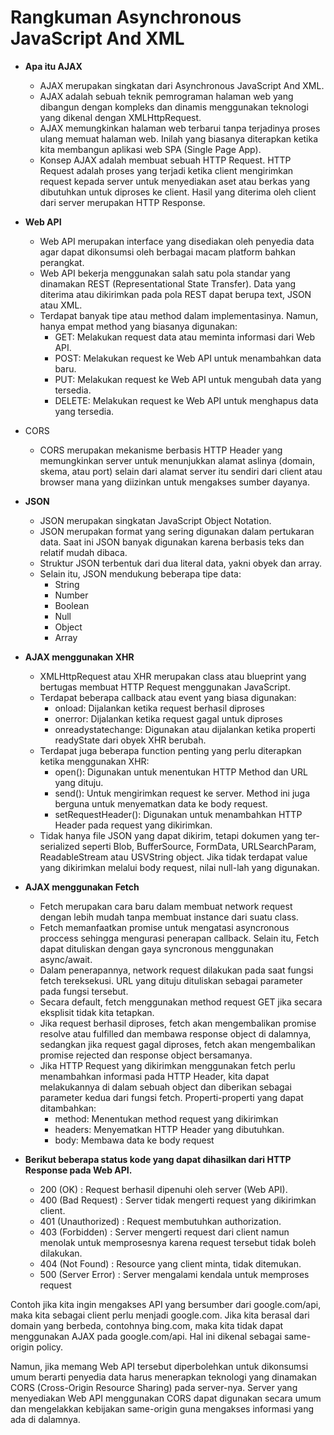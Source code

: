 # Rangkuman Asynchronous JavaScript And XML

- **Apa itu AJAX**
  - AJAX merupakan singkatan dari Asynchronous JavaScript And XML.
  - AJAX adalah sebuah teknik pemrograman halaman web yang dibangun dengan kompleks dan dinamis menggunakan teknologi yang dikenal dengan XMLHttpRequest.
  - AJAX memungkinkan halaman web terbarui tanpa terjadinya proses ulang memuat halaman web. Inilah yang biasanya diterapkan ketika kita membangun aplikasi web SPA (Single Page App).
  - Konsep AJAX adalah membuat sebuah HTTP Request. HTTP Request adalah proses yang terjadi ketika client mengirimkan request kepada server untuk menyediakan aset atau berkas yang dibutuhkan untuk diproses ke client. Hasil yang diterima oleh client dari server merupakan HTTP Response.
- **Web API**
  - Web API merupakan interface yang disediakan oleh penyedia data agar dapat dikonsumsi oleh berbagai macam platform bahkan perangkat.
  - Web API bekerja menggunakan salah satu pola standar yang dinamakan REST (Representational State Transfer). Data yang diterima atau dikirimkan pada pola REST dapat berupa text, JSON atau XML.
  - Terdapat banyak tipe atau method dalam implementasinya. Namun, hanya empat method yang biasanya digunakan:
    - GET: Melakukan request data atau meminta informasi dari Web API.
    - POST: Melakukan request ke Web API untuk menambahkan data baru.
    - PUT: Melakukan request ke Web API untuk mengubah data yang tersedia.
    - DELETE: Melakukan request ke Web API untuk menghapus data yang tersedia.
- CORS
  - CORS merupakan mekanisme berbasis HTTP Header yang memungkinkan server untuk menunjukkan alamat aslinya (domain, skema, atau port) selain dari alamat server itu sendiri dari client atau browser mana yang diizinkan untuk mengakses sumber dayanya.
- **JSON**
  - JSON merupakan singkatan JavaScript Object Notation.
  - JSON merupakan format yang sering digunakan dalam pertukaran data. Saat ini JSON banyak digunakan karena berbasis teks dan relatif mudah dibaca.
  - Struktur JSON terbentuk dari dua literal data, yakni obyek dan array.
  - Selain itu, JSON mendukung beberapa tipe data:
    - String
    - Number
    - Boolean
    - Null
    - Object
    - Array
- **AJAX menggunakan XHR**
  - XMLHttpRequest atau XHR merupakan class atau blueprint yang bertugas membuat HTTP Request menggunakan JavaScript.
  - Terdapat beberapa callback atau event yang biasa digunakan:
    - onload: Dijalankan ketika request berhasil diproses
    - onerror: Dijalankan ketika request gagal untuk diproses
    - onreadystatechange: Digunakan atau dijalankan ketika properti readyState dari obyek XHR berubah.
  - Terdapat juga beberapa function penting yang perlu diterapkan ketika menggunakan XHR:
    - open(): Digunakan untuk menentukan HTTP Method dan URL yang dituju.
    - send(): Untuk mengirimkan request ke server. Method ini juga berguna untuk menyematkan data ke body request.
    - setRequestHeader(): Digunakan untuk menambahkan HTTP Header pada request yang dikirimkan.
  - Tidak hanya file JSON yang dapat dikirim, tetapi dokumen yang ter-serialized seperti Blob, BufferSource, FormData, URLSearchParam, ReadableStream atau USVString object. Jika tidak terdapat value yang dikirimkan melalui body request, nilai null-lah yang digunakan.
- **AJAX menggunakan Fetch**

  - Fetch merupakan cara baru dalam membuat network request dengan lebih mudah tanpa membuat instance dari suatu class.
  - Fetch memanfaatkan promise untuk mengatasi asyncronous proccess sehingga mengurasi penerapan callback. Selain itu, Fetch dapat dituliskan dengan gaya syncronous menggunakan async/await.
  - Dalam penerapannya, network request dilakukan pada saat fungsi fetch tereksekusi. URL yang dituju dituliskan sebagai parameter pada fungsi tersebut.
  - Secara default, fetch menggunakan method request GET jika secara eksplisit tidak kita tetapkan.
  - Jika request berhasil diproses, fetch akan mengembalikan promise resolve atau fulfilled dan membawa response object di dalamnya, sedangkan jika request gagal diproses, fetch akan mengembalikan promise rejected dan response object bersamanya.
  - Jika HTTP Request yang dikirimkan menggunakan fetch perlu menambahkan informasi pada HTTP Header, kita dapat melakukannya di dalam sebuah object dan diberikan sebagai parameter kedua dari fungsi fetch. Properti-properti yang dapat ditambahkan:
    - method: Menentukan method request yang dikirimkan
    - headers: Menyematkan HTTP Header yang dibutuhkan.
    - body: Membawa data ke body request

- **Berikut beberapa status kode yang dapat dihasilkan dari HTTP Response pada Web API.**
  - 200 (OK) : Request berhasil dipenuhi oleh server (Web API).
  - 400 (Bad Request) : Server tidak mengerti request yang dikirimkan client.
  - 401 (Unauthorized) : Request membutuhkan authorization.
  - 403 (Forbidden) : Server mengerti request dari client namun menolak untuk memprosesnya karena request tersebut tidak boleh dilakukan.
  - 404 (Not Found) : Resource yang client minta, tidak ditemukan.
  - 500 (Server Error) : Server mengalami kendala untuk memproses request

Contoh jika kita ingin mengakses API yang bersumber dari google.com/api, maka kita sebagai client perlu menjadi google.com. Jika kita berasal dari domain yang berbeda, contohnya bing.com, maka kita tidak dapat menggunakan AJAX pada google.com/api. Hal ini dikenal sebagai same-origin policy.

Namun, jika memang Web API tersebut diperbolehkan untuk dikonsumsi umum berarti penyedia data harus menerapkan teknologi yang dinamakan CORS (Cross-Origin Resource Sharing) pada server-nya. Server yang menyediakan Web API menggunakan CORS dapat digunakan secara umum dan mengelakkan kebijakan same-origin guna mengakses informasi yang ada di dalamnya.
